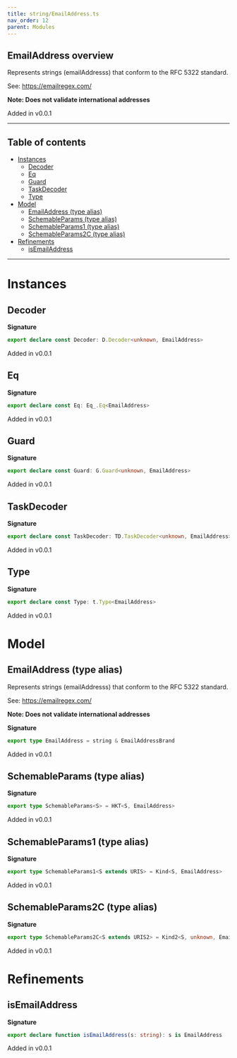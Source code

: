 ```yaml
---
title: string/EmailAddress.ts
nav_order: 12
parent: Modules
---
```


## EmailAddress overview

Represents strings (emailAddresss) that conform to the RFC 5322 standard.

See: https://emailregex.com/

**Note: Does not validate international addresses**

Added in v0.0.1

---

<h2 class="text-delta">Table of contents</h2>

- [Instances](#instances)
  - [Decoder](#decoder)
  - [Eq](#eq)
  - [Guard](#guard)
  - [TaskDecoder](#taskdecoder)
  - [Type](#type)
- [Model](#model)
  - [EmailAddress (type alias)](#emailaddress-type-alias)
  - [SchemableParams (type alias)](#schemableparams-type-alias)
  - [SchemableParams1 (type alias)](#schemableparams1-type-alias)
  - [SchemableParams2C (type alias)](#schemableparams2c-type-alias)
- [Refinements](#refinements)
  - [isEmailAddress](#isemailaddress)

---

# Instances

## Decoder

**Signature**

```ts
export declare const Decoder: D.Decoder<unknown, EmailAddress>
```

Added in v0.0.1

## Eq

**Signature**

```ts
export declare const Eq: Eq_.Eq<EmailAddress>
```

Added in v0.0.1

## Guard

**Signature**

```ts
export declare const Guard: G.Guard<unknown, EmailAddress>
```

Added in v0.0.1

## TaskDecoder

**Signature**

```ts
export declare const TaskDecoder: TD.TaskDecoder<unknown, EmailAddress>
```

Added in v0.0.1

## Type

**Signature**

```ts
export declare const Type: t.Type<EmailAddress>
```

Added in v0.0.1

# Model

## EmailAddress (type alias)

Represents strings (emailAddresss) that conform to the RFC 5322 standard.

See: https://emailregex.com/

**Note: Does not validate international addresses**

**Signature**

```ts
export type EmailAddress = string & EmailAddressBrand
```

Added in v0.0.1

## SchemableParams (type alias)

**Signature**

```ts
export type SchemableParams<S> = HKT<S, EmailAddress>
```

Added in v0.0.1

## SchemableParams1 (type alias)

**Signature**

```ts
export type SchemableParams1<S extends URIS> = Kind<S, EmailAddress>
```

Added in v0.0.1

## SchemableParams2C (type alias)

**Signature**

```ts
export type SchemableParams2C<S extends URIS2> = Kind2<S, unknown, EmailAddress>
```

Added in v0.0.1

# Refinements

## isEmailAddress

**Signature**

```ts
export declare function isEmailAddress(s: string): s is EmailAddress
```

Added in v0.0.1
